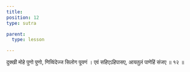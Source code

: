 ```yaml
---
title: 
position: 12
type: sutra

parent:
  type: lesson

---
```


दुक्खी मोहे पुणो पुणो, णिव्विंदेज्ज सिलोग पूयणं । 
एवं सहिएऽहिपासए, आयतुलं पाणेहिं संजए ॥ १२ ॥